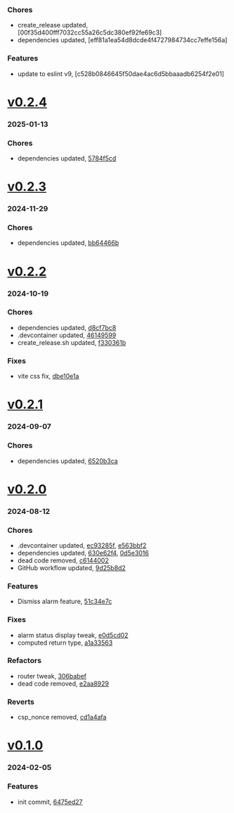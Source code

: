 ### Chores
+ create_release updated, [00f35d400fff7032cc55a26c5dc380ef92fe69c3]
+ dependencies updated, [eff81a1ea54d8dcde4f4727984734cc7effe156a]

### Features
+ update to eslint v9, [c528b0846645f50dae4ac6d5bbaaadb6254f2e01]

# <a href='https://github.com/mrjackwills/push_alarm_frontend/releases/tag/v0.2.4'>v0.2.4</a>
### 2025-01-13

### Chores
+ dependencies updated, [5784f5cd](https://github.com/mrjackwills/push_alarm_frontend/commit/5784f5cd010cf06767159283eef148076f72ad8e)

# <a href='https://github.com/mrjackwills/push_alarm_frontend/releases/tag/v0.2.3'>v0.2.3</a>
### 2024-11-29

### Chores
+ dependencies updated, [bb64466b](https://github.com/mrjackwills/push_alarm_frontend/commit/bb64466b1f3d0927924c865b8c4f4e6365ef652c)

# <a href='https://github.com/mrjackwills/push_alarm_frontend/releases/tag/v0.2.2'>v0.2.2</a>
### 2024-10-19

### Chores
+ dependencies updated, [d8cf7bc8](https://github.com/mrjackwills/push_alarm_frontend/commit/d8cf7bc878bafb5131587aff56863cb90756dbd6)
+ .devcontainer updated, [46149599](https://github.com/mrjackwills/push_alarm_frontend/commit/4614959978a38179ef40caaeb4d372bf612c4cab)
+ create_release.sh updated, [f330361b](https://github.com/mrjackwills/push_alarm_frontend/commit/f330361b17da8e5343b4f229f1929dcafa9f0d6c)

### Fixes
+ vite css fix, [dbe10e1a](https://github.com/mrjackwills/push_alarm_frontend/commit/dbe10e1ab1ac65ab8856d2fd209a27b8657bfedc)

# <a href='https://github.com/mrjackwills/push_alarm_frontend/releases/tag/v0.2.1'>v0.2.1</a>
### 2024-09-07

### Chores
+ dependencies updated, [6520b3ca](https://github.com/mrjackwills/push_alarm_frontend/commit/6520b3caeffabd006b15102a47404e352de66301)

# <a href='https://github.com/mrjackwills/push_alarm_frontend/releases/tag/v0.2.0'>v0.2.0</a>
### 2024-08-12

### Chores
+ .devcontainer updated, [ec93285f](https://github.com/mrjackwills/push_alarm_frontend/commit/ec93285ffef0128cf9f18f7e38f09ae67bc4dee5), [e563bbf2](https://github.com/mrjackwills/push_alarm_frontend/commit/e563bbf245cdfe245b1172593a0916d6f90577e1)
+ dependencies updated, [630e62f4](https://github.com/mrjackwills/push_alarm_frontend/commit/630e62f42f8c2ec7d50613aa39119ac690532d94), [0d5e3016](https://github.com/mrjackwills/push_alarm_frontend/commit/0d5e3016aa0b3fc12824a8daf3b2db32d6cba36b)
+ dead code removed, [c6144002](https://github.com/mrjackwills/push_alarm_frontend/commit/c6144002e8f22278b8ec1b30609a2aa9197de06c)
+ GitHub workflow updated, [9d25b8d2](https://github.com/mrjackwills/push_alarm_frontend/commit/9d25b8d2c59ec3f12ded98b15354763b36d7abdf)

### Features
+ Dismiss alarm feature, [51c34e7c](https://github.com/mrjackwills/push_alarm_frontend/commit/51c34e7c1e6b58067868a3347bfd2e68d373b47a)

### Fixes
+ alarm status display tweak, [e0d5cd02](https://github.com/mrjackwills/push_alarm_frontend/commit/e0d5cd02b9cc9d332480a8cccb7989620a889469)
+ computed return type, [a1a33563](https://github.com/mrjackwills/push_alarm_frontend/commit/a1a33563174a35a862e03d88e4bd52be95bef2b9)

### Refactors
+ router tweak, [306babef](https://github.com/mrjackwills/push_alarm_frontend/commit/306babef2300727c9ce2de6def4f780481d9047b)
+ dead code removed, [e2aa8929](https://github.com/mrjackwills/push_alarm_frontend/commit/e2aa8929ad1844bfedb51a590b0723c88602c2c0)

### Reverts
+ csp_nonce removed, [cd1a4afa](https://github.com/mrjackwills/push_alarm_frontend/commit/cd1a4afa3d18eecdab8ff52cfc9a1e564d8082d4)

# <a href='https://github.com/mrjackwills/push_alarm_frontend/releases/tag/v0.1.0'>v0.1.0</a>
### 2024-02-05

### Features
+ init commit, [6475ed27](https://github.com/mrjackwills/push_alarm_frontend/commit/6475ed27697adc1c43d97db96e6ccf798ccc3e60)
